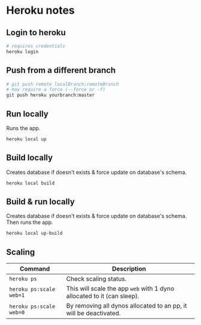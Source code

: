 # Heroku notes

## Login to heroku
```bash
# requires credentials
heroku login
```

## Push from a different branch 
```bash
# git push remote localBranch:remoteBranch
# may require a force (--force or -f)
git push heroku yourbranch:master
```

## Run locally
Runs the app.
```bash
heroku local up
```

## Build locally
Creates database if doesn't exists & force update on database's schema.
```bash
heroku local build
```

## Build & run locally
Creates database if doesn't exists & force update on database's schema.
Then runs the app.
```bash
heroku local up-build
```

## Scaling

Command | Description
--------|------------
``heroku ps`` | Check scaling status.
``heroku ps:scale web=1`` | This will scale the app ``web`` with 1 dyno allocated to it (can sleep).
``heroku ps:scale web=0`` | By removing all dynos allocated to an pp, it will be deactivated.


